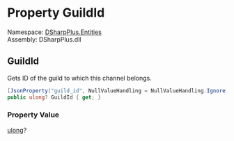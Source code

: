 # Property GuildId

Namespace: [DSharpPlus.Entities](DSharpPlus.Entities.md)  
Assembly: DSharpPlus.dll

## <a id="DSharpPlus_Entities_DiscordPartialChannel_GuildId"></a>GuildId

Gets ID of the guild to which this channel belongs.

```csharp
[JsonProperty("guild_id", NullValueHandling = NullValueHandling.Ignore)]
public ulong? GuildId { get; }
```

### Property Value

[ulong](https://learn.microsoft.com/dotnet/api/system.uint64)?

